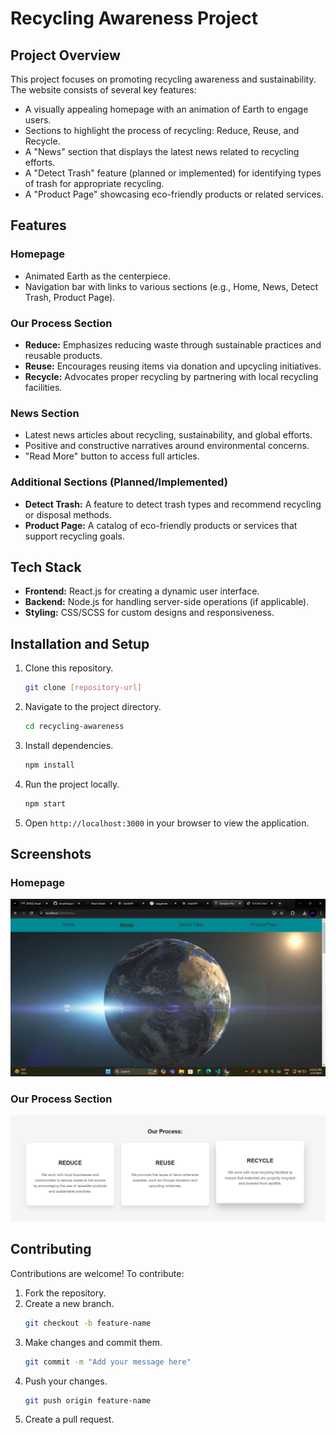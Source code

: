 # Recycling Awareness Project

## Project Overview
This project focuses on promoting recycling awareness and sustainability. The website consists of several key features:
- A visually appealing homepage with an animation of Earth to engage users.
- Sections to highlight the process of recycling: Reduce, Reuse, and Recycle.
- A "News" section that displays the latest news related to recycling efforts.
- A "Detect Trash" feature (planned or implemented) for identifying types of trash for appropriate recycling.
- A "Product Page" showcasing eco-friendly products or related services.

## Features

### Homepage
- Animated Earth as the centerpiece.
- Navigation bar with links to various sections (e.g., Home, News, Detect Trash, Product Page).

### Our Process Section
- **Reduce:** Emphasizes reducing waste through sustainable practices and reusable products.
- **Reuse:** Encourages reusing items via donation and upcycling initiatives.
- **Recycle:** Advocates proper recycling by partnering with local recycling facilities.

### News Section
- Latest news articles about recycling, sustainability, and global efforts.
- Positive and constructive narratives around environmental concerns.
- "Read More" button to access full articles.

### Additional Sections (Planned/Implemented)
- **Detect Trash:** A feature to detect trash types and recommend recycling or disposal methods.
- **Product Page:** A catalog of eco-friendly products or services that support recycling goals.

## Tech Stack
- **Frontend:** React.js for creating a dynamic user interface.
- **Backend:** Node.js for handling server-side operations (if applicable).
- **Styling:** CSS/SCSS for custom designs and responsiveness.

## Installation and Setup
1. Clone this repository.
   ```bash
   git clone [repository-url]
   ```
2. Navigate to the project directory.
   ```bash
   cd recycling-awareness
   ```
3. Install dependencies.
   ```bash
   npm install
   ```
4. Run the project locally.
   ```bash
   npm start
   ```
5. Open `http://localhost:3000` in your browser to view the application.
   
## Screenshots

### Homepage
![Homepage with Earth Animation](/homepage.png)

### Our Process Section
![Our Process: Reduce, Reuse, Recycle](/ourprocess.png)

## Contributing
Contributions are welcome! To contribute:
1. Fork the repository.
2. Create a new branch.
   ```bash
   git checkout -b feature-name
   ```
3. Make changes and commit them.
   ```bash
   git commit -m "Add your message here"
   ```
4. Push your changes.
   ```bash
   git push origin feature-name
   ```
5. Create a pull request.
